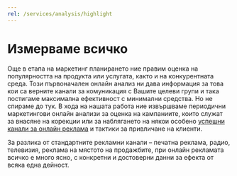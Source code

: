 ```yaml
---
rel: /services/analysis/highlight
---
```

# Измерваме всичко
Още в етапа на маркетинг планирането ние правим оценка на популярността на продукта или услугата, както и на конкурентната среда. Този първоначален онлайн анализ ни дава информация за това кои са верните канали за комуникация с Вашите целеви групи и така постигаме максимална ефективност с минимални средства. Но не спираме до тук. В хода на нашата работа ние извършваме периодични маркетингови онлайн анализи за оценка на кампаниите, които служат за внасяне на корекции или за наблягането на някои особено [успешни канали за онлайн реклама](./онлайн-реклама.html) и тактики за привличане на клиенти.

За разлика от стандартните рекламни канали – печатна реклама, радио, телевизия, реклама на мястото на продажбите, при онлайн рекламата всичко е много ясно, с конкретни и достоверни данни за ефекта от всяка една дейност.
